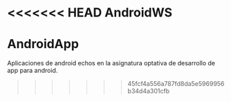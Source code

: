 <<<<<<< HEAD
AndroidWS
=======
# AndroidApp
Aplicaciones de android echos en la asignatura optativa de desarrollo de app para android.
>>>>>>> 45fcf4a556a787fd8da5e5969956b34d4a301cfb
